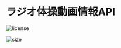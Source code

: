# ラジオ体操動画情報API

![license](https://img.shields.io/github/license/yoshihiro-maeda-cc/nri-3-api-solo-demo)

![size](https://img.shields.io/github/languages/code-size/yoshihiro-maeda-cc/nri-3-api-solo-demo)

